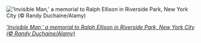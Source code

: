 
!['Invisible Man,' a memorial to Ralph Ellison in Riverside Park, New York City (© Randy Duchaine/Alamy)](https://cn.bing.com//th?id=OHR.InvisibleMan_EN-US6967873703_1920x1080.jpg&rf=LaDigue_1920x1080.jpg&pid=hp)

*['Invisible Man,' a memorial to Ralph Ellison in Riverside Park, New York City (© Randy Duchaine/Alamy)](https://www.bing.com/search?q=ralph+ellison+memorial&form=hpcapt&filters=HpDate%3a%2220210222_0800%22)*
